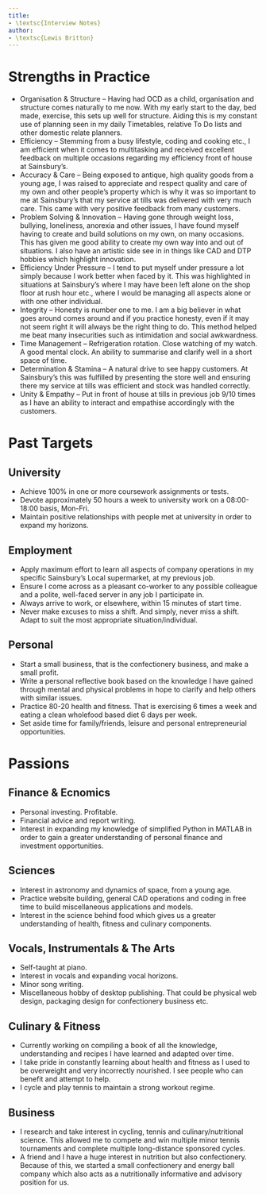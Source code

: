 ```yaml
---
title:
- \textsc{Interview Notes}
author:
- \textsc{Lewis Britton}
---
```


# Strengths in Practice

* Organisation & Structure – Having had OCD as a child, organisation and structure comes naturally to me now. With my early start to the day, bed made, exercise, this sets up well for structure. Aiding this is my constant use of planning seen in my daily Timetables, relative To Do lists and other domestic relate planners. 
* Efficiency – Stemming from a busy lifestyle, coding and cooking etc., I am efficient when it comes to multitasking and received excellent feedback on multiple occasions regarding my efficiency front of house at Sainsbury’s. 
* Accuracy & Care – Being exposed to antique, high quality goods from a young age, I was raised to appreciate and respect quality and care of my own and other people’s property which is why it was so important to me at Sainsbury’s that my service at tills was delivered with very much care. This came with very positive feedback from many customers.
* Problem Solving & Innovation – Having gone through weight loss, bullying, loneliness, anorexia and other issues, I have found myself having to create and build solutions on my own, on many occasions. This has given me good ability to create my own way into and out of situations. I also have an artistic side see in in things like CAD and DTP hobbies which highlight innovation.
* Efficiency Under Pressure – I tend to put myself under pressure a lot simply because I work better when faced by it. This was highlighted in situations at Sainsbury’s where I may have been left alone on the shop floor at rush hour etc., where I would be managing all aspects alone or with one other individual.
* Integrity – Honesty is number one to me. I am a big believer in what goes around comes around and if you practice honesty, even if it may not seem right it will always be the right thing to do. This method helped me beat many insecurities such as intimidation and social awkwardness. 
* Time Management – Refrigeration rotation. Close watching of my watch. A good mental clock. An ability to summarise and clarify well in a short space of time.
* Determination & Stamina – A natural drive to see happy customers. At Sainsbury’s this was fulfilled by presenting the store well and ensuring there my service at tills was efficient and stock was handled correctly.
* Unity & Empathy – Put in front of house at tills in previous job 9/10 times as I have an ability to interact and empathise accordingly with the customers. 

# Past Targets 

## University

* Achieve 100% in one or more coursework assignments or tests.
* Devote approximately 50 hours a week to university work on a 08:00-18:00 basis, Mon-Fri.
* Maintain positive relationships with people met at university in order to expand my horizons.

## Employment 

* Apply maximum effort to learn all aspects of company operations in my specific Sainsbury’s Local supermarket, at my previous job.
* Ensure I come across as a pleasant co-worker to any possible colleague and a polite, well-faced server in any job I participate in.
* Always arrive to work, or elsewhere, within 15 minutes of start time. 
* Never make excuses to miss a shift. And simply, never miss a shift. Adapt to suit the most appropriate situation/individual.

## Personal

* Start a small business, that is the confectionery business, and make a small profit.
* Write a personal reflective book based on the knowledge I have gained through mental and physical problems in hope to clarify and help others with similar issues. 
* Practice 80-20 health and fitness. That is exercising 6 times a week and eating a clean wholefood based diet 6 days per week.
* Set aside time for family/friends, leisure and personal entrepreneurial opportunities.  

# Passions

## Finance \& Ecnomics

* Personal investing. Profitable. 
* Financial advice and report writing.
* Interest in expanding my knowledge of simplified Python in MATLAB in order to gain a greater understanding of personal finance and investment opportunities. 

## Sciences

* Interest in astronomy and dynamics of space, from a young age.
* Practice website building, general CAD operations and coding in free time to build miscellaneous applications and models.
* Interest in the science behind food which gives us a greater understanding of health, fitness and culinary components.

## Vocals, Instrumentals \& The Arts

* Self-taught at piano.
* Interest in vocals and expanding vocal horizons.
* Minor song writing.
* Miscellaneous hobby of desktop publishing. That could be physical web design, packaging design for confectionery business etc.

## Culinary \& Fitness

* Currently working on compiling a book of all the knowledge, understanding and recipes I have learned and adapted over time.
* I take pride in constantly learning about health and fitness as I used to be overweight and very incorrectly nourished. I see people who can benefit and attempt to help.
* I cycle and play tennis to maintain a strong workout regime.

## Business

* I research and take interest in cycling, tennis and culinary/nutritional science. This allowed me to compete and win multiple minor tennis tournaments and complete multiple long-distance sponsored cycles.
* A friend and I have a huge interest in nutrition but also confectionery. Because of this, we started a small confectionery and energy ball company which also acts as a nutritionally informative and advisory position for us.
